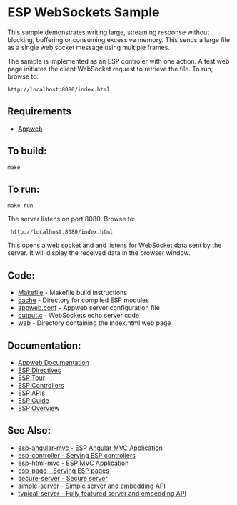 ESP WebSockets Sample
===

This sample demonstrates writing large, streaming response without blocking,
buffering or consuming excessive memory. This sends a large file as a single
web socket message using multiple frames.

The sample is implemented as an ESP controler with one action. A test web
page initiates the client WebSocket request to retrieve the file. To run,
browse to:

    http://localhost:8080/index.html

Requirements
---

* [Appweb](https://www.embedthis.com/appweb/download.html)

To build:
---
    make

To run:
---
    make run

The server listens on port 8080. Browse to:

     http://localhost:8080/index.html

This opens a web socket and and listens for WebSocket data sent by the server.
It will display the received data in the browser window.

Code:
---
* [Makefile](Makefile) - Makefile build instructions
* [cache](cache) - Directory for compiled ESP modules
* [appweb.conf](appweb.conf) - Appweb server configuration file
* [output.c](output.c) - WebSockets echo server code
* [web](web) - Directory containing the index.html web page

Documentation:
---
* [Appweb Documentation](https://www.embedthis.com/appweb/doc/index.html)
* [ESP Directives](https://www.embedthis.com/appweb/doc/users/dir/esp.html)
* [ESP Tour](https://www.embedthis.com/esp/doc/start/tour.html)
* [ESP Controllers](https://www.embedthis.com/esp/doc/users/controllers.html)
* [ESP APIs](https://www.embedthis.com/esp/doc/ref/native.html)
* [ESP Guide](https://www.embedthis.com/esp/doc/users/index.html)
* [ESP Overview](https://www.embedthis.com/esp/doc/index.html)

See Also:
---
* [esp-angular-mvc - ESP Angular MVC Application](../esp-angular-mvc/README.md)
* [esp-controller - Serving ESP controllers](../esp-controller/README.md)
* [esp-html-mvc - ESP MVC Application](../esp-html-mvc/README.md)
* [esp-page - Serving ESP pages](../esp-page/README.md)
* [secure-server - Secure server](../secure-server/README.md)
* [simple-server - Simple server and embedding API](../simple-server/README.md)
* [typical-server - Fully featured server and embedding API](../typical-server/README.md)
